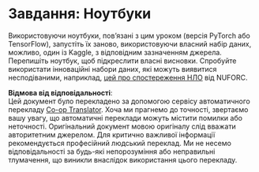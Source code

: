 <!--
CO_OP_TRANSLATOR_METADATA:
{
  "original_hash": "cdc1f2e631f055f3473b36d18e4760b3",
  "translation_date": "2025-08-25T21:55:02+00:00",
  "source_file": "lessons/5-NLP/13-TextRep/assignment.md",
  "language_code": "uk"
}
-->
# Завдання: Ноутбуки

Використовуючи ноутбуки, пов’язані з цим уроком (версія PyTorch або TensorFlow), запустіть їх заново, використовуючи власний набір даних, можливо, один із Kaggle, з відповідним зазначенням джерела. Перепишіть ноутбук, щоб підкреслити власні висновки. Спробуйте використати інноваційні набори даних, які можуть виявитися несподіваними, наприклад, [цей про спостереження НЛО](https://www.kaggle.com/datasets/NUFORC/ufo-sightings) від NUFORC.

**Відмова від відповідальності**:  
Цей документ було перекладено за допомогою сервісу автоматичного перекладу [Co-op Translator](https://github.com/Azure/co-op-translator). Хоча ми прагнемо до точності, звертаємо вашу увагу, що автоматичні переклади можуть містити помилки або неточності. Оригінальний документ мовою оригіналу слід вважати авторитетним джерелом. Для критично важливої інформації рекомендується професійний людський переклад. Ми не несемо відповідальності за будь-які непорозуміння або неправильні тлумачення, що виникли внаслідок використання цього перекладу.